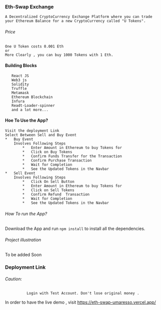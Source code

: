 ### Eth-Swap Exchange
    A Decentralized CryptoCurrency Exchange Platform where you can trade your Ethereum Balance for a new CryptoCurrency called "U Tokens".
###### Price
    One U Token costs 0.001 Eth
    or 
    More Clearly , you can buy 1000 Tokens with 1 Eth.
  
#### Building Blocks
       React JS
       Web3 js
       Solidity
       Truffle
       Metamask
       Ethereum Blockchain
       Infura
       Readt-Loader-spinner
       and a lot more...

#### Hoe To Use the App?
    Visit the deployment Link 
    Select Between Sell and Buy Event
    *   Buy Event 
        Involves Following Steps
            *   Enter Amount in Ethereum to buy Tokens for
            *   Click on Buy Tokens
            *   Confirm Funds Transfer for the Transaction
            *   Confirm Purchase Transaction
            *   Wait for Completion
            *   See the Updated Tokens in the Navbar
    *   Sell Event
        Involves Following Steps
            *   Click On Sell Button
            *   Enter Amount in Ethereum to buy Tokens for
            *   Click on Sell Tokens
            *   Confirm Refund  Transaction
            *   Wait for Completion
            *   See the Updated Tokens in the Navbar        

 ###### How To run the App?
 Download the App and run 
        <code>npm install</code> to install all the dependencies.
 ###### Project illustration
To be added Soon

### Deployment Link
###### Caution:
              Login with Test Account. Don't lose original money .
In order to have the live demo , visit 
https://eth-swap-umaresso.vercel.app/
